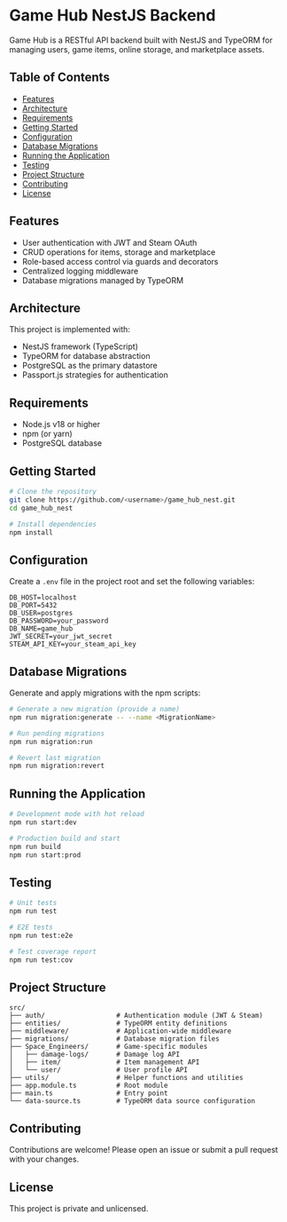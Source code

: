 # Game Hub NestJS Backend

Game Hub is a RESTful API backend built with NestJS and TypeORM for managing users, game items, online storage, and marketplace assets.

## Table of Contents
- [Features](#features)
- [Architecture](#architecture)
- [Requirements](#requirements)
- [Getting Started](#getting-started)
- [Configuration](#configuration)
- [Database Migrations](#database-migrations)
- [Running the Application](#running-the-application)
- [Testing](#testing)
- [Project Structure](#project-structure)
- [Contributing](#contributing)
- [License](#license)

## Features
- User authentication with JWT and Steam OAuth
- CRUD operations for items, storage and marketplace
- Role-based access control via guards and decorators
- Centralized logging middleware
- Database migrations managed by TypeORM

## Architecture
This project is implemented with:
- NestJS framework (TypeScript)
- TypeORM for database abstraction
- PostgreSQL as the primary datastore
- Passport.js strategies for authentication

## Requirements
- Node.js v18 or higher
- npm (or yarn)
- PostgreSQL database

## Getting Started
```bash
# Clone the repository
git clone https://github.com/<username>/game_hub_nest.git
cd game_hub_nest

# Install dependencies
npm install
```

## Configuration
Create a `.env` file in the project root and set the following variables:
```
DB_HOST=localhost
DB_PORT=5432
DB_USER=postgres
DB_PASSWORD=your_password
DB_NAME=game_hub
JWT_SECRET=your_jwt_secret
STEAM_API_KEY=your_steam_api_key
```

## Database Migrations
Generate and apply migrations with the npm scripts:
```bash
# Generate a new migration (provide a name)
npm run migration:generate -- --name <MigrationName>

# Run pending migrations
npm run migration:run

# Revert last migration
npm run migration:revert
```

## Running the Application
```bash
# Development mode with hot reload
npm run start:dev

# Production build and start
npm run build
npm run start:prod
```

## Testing
```bash
# Unit tests
npm run test

# E2E tests
npm run test:e2e

# Test coverage report
npm run test:cov
```

## Project Structure
```
src/
├── auth/                  # Authentication module (JWT & Steam)
├── entities/              # TypeORM entity definitions
├── middleware/            # Application-wide middleware
├── migrations/            # Database migration files
├── Space_Engineers/       # Game-specific modules
│   ├── damage-logs/       # Damage log API
│   ├── item/              # Item management API
│   └── user/              # User profile API
├── utils/                 # Helper functions and utilities
├── app.module.ts          # Root module
├── main.ts                # Entry point
└── data-source.ts         # TypeORM data source configuration
```

## Contributing
Contributions are welcome! Please open an issue or submit a pull request with your changes.

## License
This project is private and unlicensed.
